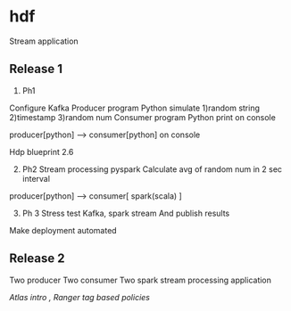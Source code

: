 # hdf

Stream application

## Release 1

1. Ph1

Configure Kafka
Producer program Python simulate  1)random string 2)timestamp 3)random num
Consumer program Python print on console

producer[python] --> consumer[python] on console

Hdp blueprint 2.6

2. Ph2
Stream processing pyspark 
Calculate avg of random num in 2 sec interval

producer[python] --> consumer[ spark(scala) ]


3. Ph 3
Stress test Kafka, spark stream
And publish results

Make deployment automated 




## Release 2


Two producer 
Two consumer
Two spark stream processing application 

_Atlas intro , Ranger tag based policies_






